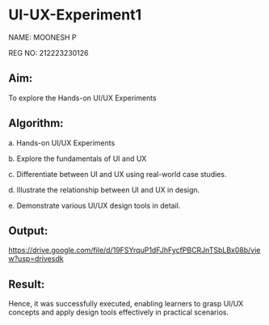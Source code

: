 # UI-UX-Experiment1

NAME: MOONESH P

REG NO: 212223230126

## Aim:

To explore the Hands-on UI/UX Experiments

## Algorithm:

a. Hands-on UI/UX Experiments

b. Explore the fundamentals of UI and UX

c. Differentiate between UI and UX using real-world case studies.

d. Illustrate the relationship between UI and UX in design.

e. Demonstrate various UI/UX design tools in detail.

## Output:
https://drive.google.com/file/d/19FSYrquP1dFJhFycfPBCRJnTSbLBx08b/view?usp=drivesdk

## Result:

Hence, it was successfully executed, enabling learners to grasp UI/UX concepts and apply design tools effectively in practical scenarios.
